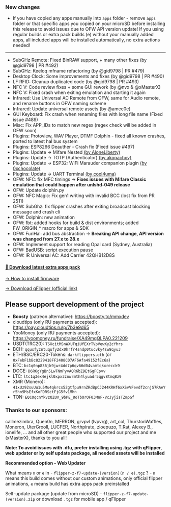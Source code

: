 ### New changes
* If you have copied any apps manually into `apps` folder - remove `apps` folder or that specific apps you copied on your microSD before installing this release to avoid issues due to OFW API version update! If you using regular builds or extra pack builds (e) without your manually added apps, all included apps will be installed automatically, no extra actions needed!
-----
* SubGHz Remote: Fixed BinRAW support, + many other fixes (by @gid9798 | PR #492)
* SubGHz: Keeloq mfname refactoring (by @gid9798 | PR #479)
* Desktop Clock: Some improvements and fixes (by @gid9798 | PR #490)
* LF RFID: Cleanup duplicated code (by @gid9798 | PR #493)
* NFC V: Code review fixes + some GUI rework (by @nvx & @xMasterX)
* NFC V: Fixed crash when exiting emulation and starting it again
* Infrared: Use Universal AC Remote from OFW, same for Audio remote, and rename buttons in OFW naming scheme
* Infrared: Update universal remote assets (by @amec0e)
* GUI Keyboard: Fix crash when renaming files with long file name (Fixed issue #489)
* Misc: Fix APP_IDs to match new regex (regex check will be added in OFW soon)
* Plugins: Protoview, WAV Player, DTMF Dolphin - fixed all known crashes, ported to latest hal bus system
* Plugins: ESP8266 Deauther - Crash fix (Fixed issue #497)
* Plugins: Update -> Mifare Nested [(by AloneLiberty)](https://github.com/AloneLiberty/FlipperNested)
* Plugins: Update -> TOTP (Authenticator) [(by akopachov)](https://github.com/akopachov/flipper-zero_authenticator)
* Plugins: Update -> ESP32: WiFi Marauder companion plugin [(by 0xchocolate)](https://github.com/0xchocolate/flipperzero-wifi-marauder)
* Plugins: Update -> UART Terminal [(by cool4uma)](https://github.com/cool4uma/UART_Terminal/tree/main)
* OFW: NFC: fix MFC timings -> **Fixes issues with Mifare Classic emulation that could happen after unlshd-049 release**
* OFW: Update dolphin.py
* OFW: NFC Magic: Fix gen1 writing with invalid BCC (lost fix from PR 2511)
* OFW: SubGhz: fix flipper crashes after exiting broadcast blocking message and crash cli
* OFW: Dolphin: new animation
* OFW: fbt: added hooks for build & dist environments; added FW_ORIGIN_* macro for apps & SDK 
* OFW: FuriHal: add bus abstraction -> **Breaking API change, API version was changed from 27.x to 28.x** 
* OFW: Implement support for reading Opal card (Sydney, Australia) 
* OFW: BadUSB: script execution pause
* OFW: IR Universal AC: Add Carrier 42QHB12D8S

#### [🎲 Download latest extra apps pack](https://github.com/xMasterX/all-the-plugins/archive/refs/heads/main.zip)

[-> How to install firmware](https://github.com/DarkFlippers/unleashed-firmware/blob/dev/documentation/HowToInstall.md)

[-> Download qFlipper (official link)](https://flipperzero.one/update)

## Please support development of the project
* **Boosty** (patreon alternative): https://boosty.to/mmxdev
* cloudtips (only RU payments accepted): https://pay.cloudtips.ru/p/7b3e9d65
* YooMoney (only RU payments accepted): https://yoomoney.ru/fundraise/XA49mgQLPA0.221209
* USDT(TRC20): `TSXcitMSnWXUFqiUfEXrTVpVewXy2cYhrs`
* BCH: `qquxfyzntuqufy2dx0hrfr4sndp0tucvky4sw8qyu3`
* ETH/BSC/ERC20-Tokens: `darkflippers.eth` (or `0xFebF1bBc8229418FF2408C07AF6Afa49152fEc6a`)
* BTC: `bc1q0np836jk9jwr4dd7p6qv66d04vamtqkxrecck9`
* DOGE: `D6R6gYgBn5LwTNmPyvAQR6bZ9EtGgFCpvv`
* LTC: `ltc1q3ex4ejkl0xpx3znwrmth4lyuadr5qgv8tmq8z9`
* XMR (Monero): `41xUz92suUu1u5Mu4qkrcs52gtfpu9rnZRdBpCJ244KRHf6xXSvVFevdf2cnjS7RAeYr5hn9MsEfxKoFDRSctFjG5fv1Mhn`
* TON: `EQCOqcnYkvzOZUV_9bPE_8oTbOrOF03MnF-VcJyjisTZmpGf`

### Thanks to our sponsors:
callmezimbra, Quen0n, MERRON, grvpvl (lvpvrg), art_col, ThurstonWaffles, Moneron, UterGrooll, LUCFER, Northpirate, zloepuzo, T.Rat, Alexey B., ionelife, ...
and all other great people who supported our project and me (xMasterX), thanks to you all!

**Note: To avoid issues with .dfu, prefer installing using .tgz with qFlipper, web updater or by self update package, all needed assets will be installed**

**Recommended option - Web Updater**

What means `n` or `e` in - `flipper-z-f7-update-(version)(n / e).tgz` ? - `n` means this build comes without our custom animations, only official flipper animations, 
`e` means build has extra apps pack preinstalled

Self-update package (update from microSD) - `flipper-z-f7-update-(version).zip` or download `.tgz` for mobile app / qFlipper


